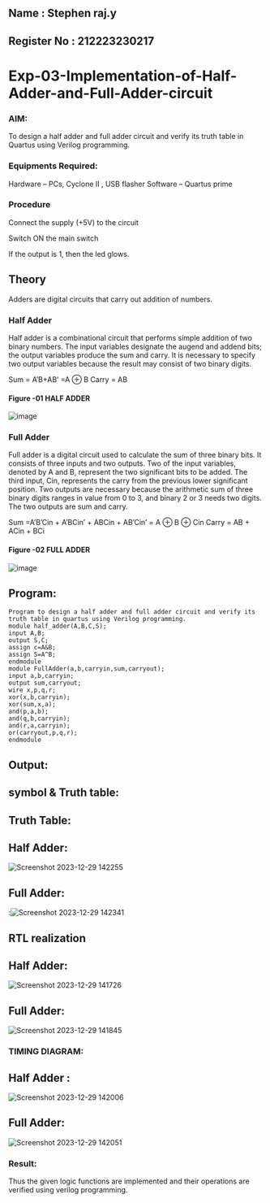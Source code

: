 ## Name : Stephen raj.y
## Register No : 212223230217

# Exp-03-Implementation-of-Half-Adder-and-Full-Adder-circuit

### AIM:
To design a half adder and full adder circuit and verify its truth table in Quartus using Verilog programming.

### Equipments Required:
Hardware – PCs,
Cyclone II , USB flasher
Software – Quartus prime
### Procedure

Connect the supply (+5V) to the circuit

Switch ON the main switch

If the output is 1, then the led glows.

## Theory

Adders are digital circuits that carry out addition of numbers.

### Half Adder
Half adder is a combinational circuit that performs simple addition of two binary numbers. The input variables designate the augend and addend bits; the output variables produce the sum and carry. It is necessary to specify two output variables because the result may consist of two binary digits.

Sum = A’B+AB’ =A ⊕ B Carry = AB
#### Figure -01 HALF ADDER 
![image](https://user-images.githubusercontent.com/36288975/163552057-b3547877-6d07-45b4-b7e0-bcfebfad9e1d.png)

### Full Adder
Full adder is a digital circuit used to calculate the sum of three binary bits. It consists of three inputs and two outputs. Two of the input variables, denoted by A and B, represent the two significant bits to be added. The third input, Cin, represents the carry from the previous lower significant position. Two outputs are necessary because the arithmetic sum of three binary digits ranges in value from 0 to 3, and binary 2 or 3 needs two digits. The two outputs are sum and carry.

Sum =A’B’Cin + A’BCin’ + ABCin + AB’Cin’ = A ⊕ B ⊕ Cin Carry = AB + ACin + BCi

#### Figure -02 FULL ADDER 

 ![image](https://user-images.githubusercontent.com/36288975/163552156-a13e5a56-c638-4110-97d9-8896907c8d25.png)



## Program:
```
Program to design a half adder and full adder circuit and verify its truth table in quartus using Verilog programming.
module half_adder(A,B,C,S);
input A,B;
output S,C;
assign c=A&B;
assign S=A^B;
endmodule
module FullAdder(a,b,carryin,sum,carryout);
input a,b,carryin;
output sum,carryout;
wire x,p,q,r;
xor(x,b,carryin);
xor(sum,x,a);
and(p,a,b);
and(q,b,carryin);
and(r,a,carryin);
or(carryout,p,q,r);
endmodule
```
## Output:
##  symbol & Truth table:
## Truth Table:
## Half Adder:
![Screenshot 2023-12-29 142255](https://github.com/23002248/Exp-02-Implementation-of-Half-Adder-and-Full-Adder-circuit/assets/151701774/dc1097e7-297a-4da3-8b2c-959cd68b1cdd)
## Full Adder:
:![Screenshot 2023-12-29 142341](https://github.com/23002248/Exp-02-Implementation-of-Half-Adder-and-Full-Adder-circuit/assets/151701774/ed76b507-f262-4587-b6f7-9c6a76da07b8)

## RTL realization
## Half Adder:
![Screenshot 2023-12-29 141726](https://github.com/23002248/Exp-02-Implementation-of-Half-Adder-and-Full-Adder-circuit/assets/151701774/edceb5e9-4c0d-44cc-8629-82ef0eec5b9b)
## Full Adder:
![Screenshot 2023-12-29 141845](https://github.com/23002248/Exp-02-Implementation-of-Half-Adder-and-Full-Adder-circuit/assets/151701774/cef4dbed-275d-4d23-86c0-4eaeef5cd25d)

### TIMING DIAGRAM:
## Half Adder :
![Screenshot 2023-12-29 142006](https://github.com/23002248/Exp-02-Implementation-of-Half-Adder-and-Full-Adder-circuit/assets/151701774/6f80e955-d704-4e44-9a56-057832577bd2)
## Full Adder:
![Screenshot 2023-12-29 142051](https://github.com/23002248/Exp-02-Implementation-of-Half-Adder-and-Full-Adder-circuit/assets/151701774/7bf04267-67f7-4c97-8124-69ad22bc265a)


### Result:
Thus the given logic functions are implemented and their operations are verified using verilog programming.

